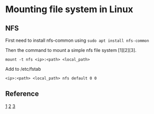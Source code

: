 # Mounting file system in Linux

## NFS


First need to install nfs-common using `sudo apt install nfs-common`

Then the command to mount a simple nfs file system [1][2][3]. 

```
mount -t nfs <ip>:<path> <local_path>
```

Add to /etc/fstab

```
<ip>:<path> <local_path> nfs default 0 0
```

## Reference

[1](https://www.tecmint.com/how-to-setup-nfs-server-in-linux/)
[2](https://www.digitalocean.com/community/tutorials/how-to-set-up-an-nfs-mount-on-ubuntu-18-04)
[3](https://help.ubuntu.com/lts/serverguide/network-file-system.html.en)
